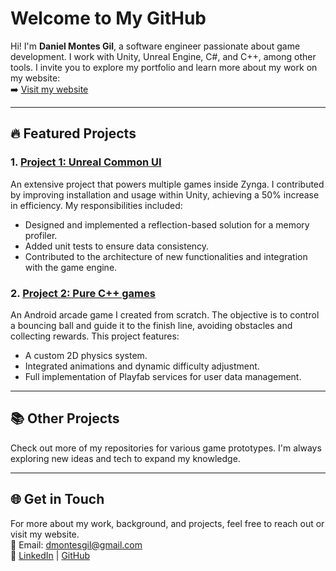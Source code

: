# Welcome to My GitHub

Hi! I'm **Daniel Montes Gil**, a software engineer passionate about game development. I work with Unity, Unreal Engine, C#, and C++, among other tools. I invite you to explore my portfolio and learn more about my work on my website:  
➡️ [Visit my website](https://danielmontesgil.github.io)

---

## 🔥 Featured Projects

### 1. **[Project 1: Unreal Common UI](https://github.com/Danielmontesgil/zynga-core-game-engine)**
An extensive project that powers multiple games inside Zynga. I contributed by improving installation and usage within Unity, achieving a 50% increase in efficiency. My responsibilities included:

- Designed and implemented a reflection-based solution for a memory profiler.
- Added unit tests to ensure data consistency.
- Contributed to the architecture of new functionalities and integration with the game engine.

### 2. **[Project 2: Pure C++ games](https://github.com/Danielmontesgil/master-bounce)**
An Android arcade game I created from scratch. The objective is to control a bouncing ball and guide it to the finish line, avoiding obstacles and collecting rewards. This project features:

- A custom 2D physics system.
- Integrated animations and dynamic difficulty adjustment.
- Full implementation of Playfab services for user data management.

---

## 📚 Other Projects

Check out more of my repositories for various game prototypes. I'm always exploring new ideas and tech to expand my knowledge.

---

## 🌐 Get in Touch

For more about my work, background, and projects, feel free to reach out or visit my website.  
📧 Email: [dmontesgil@gmail.com](mailto:dmontesgil@gmail.com)  
🔗 [LinkedIn](https://linkedin.com/in/danielmontesgil) | [GitHub](https://github.com/Danielmontesgil)

